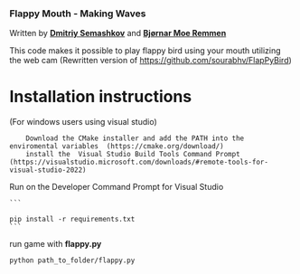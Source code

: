 

### Flappy Mouth - Making Waves

Written by [**Dmitriy Semashkov**](https://github.com/imsedim) and [**Bjørnar Moe Remmen**](https://github.com/bjornamr)

This code makes it possible to play flappy bird using your mouth utilizing the web cam (Rewritten version of https://github.com/sourabhv/FlapPyBird)

# Installation instructions

(For windows users using visual studio) 
```
    Download the CMake installer and add the PATH into the enviromental variables  (https://cmake.org/download/)
    install the  Visual Studio Build Tools Command Prompt (https://visualstudio.microsoft.com/downloads/#remote-tools-for-visual-studio-2022)
```
    
Run on the Developer Command Prompt for Visual Studio


    ```
    
    pip install -r requirements.txt
    ```
    
    
run game with **flappy.py**

    python path_to_folder/flappy.py










